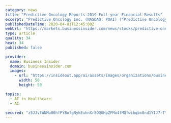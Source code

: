 ```yaml
---
category: news
title: "Predictive Oncology Reports 2019 Full-year Financial Results"
excerpt: "Predictive Oncology Inc. (NASDAQ: POAI) (“Predictive Oncology” or “the Company”), a knowledge-driven company focused on applying artificial intelligence (“AI”) to personalized medicine and drug discovery,"
publishedDateTime: 2020-04-01T12:45:00Z
webUrl: "https://markets.businessinsider.com/news/stocks/predictive-oncology-reports-2019-full-year-financial-results-1029054641"
type: article
quality: 34
heat: 34
published: false

provider:
  name: Business Insider
  domain: businessinsider.com
  images:
    - url: "https://insideout.app/ai/assets/images/organizations/businessinsider.com-50x50.jpg"
      width: 50
      height: 50

topics:
  - AI in Healthcare
  - AI

secured: "z5JJvfWNMu00hfPYBofgNykEuhnXr8OQGHpZFMo4fMQfwibqbx8nd1YIJ7rTYsW3Qc2d/zra8RdzMHv9xQOHvK9m2drPwLGJvE65bXDosqvd8ndwSPe8VQhw/oerJ213HlobQnNd39I/5g7atUrNjvbCMoXUmypNZE1tTGoWSYIMCPXGlz9CfBO5/goX62IyapOSwWhtHCoC5guM9qy7rspIVyWdcTHMT9lPv8RGXaUZZlWinlww5AmK9tVEYDcudlIaVPFoziVpXhbDU7spux0EqbrdlslVTPI9zeiTKRHdVoZsTboIQRDhZrUWjR+r;7CxbBlba14GVxh4fzgbVag=="
---
```


